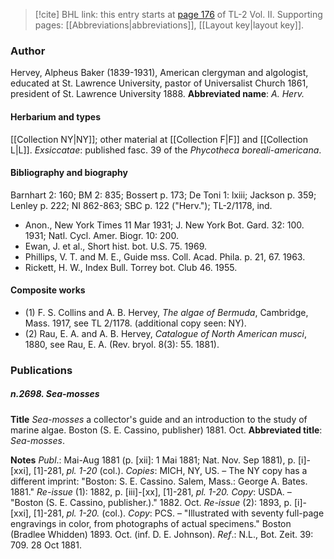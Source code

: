 > [!cite] BHL link: this entry starts at [page 176](https://www.biodiversitylibrary.org/page/33068418) of TL-2 Vol. II.
> Supporting pages: [[Abbreviations|abbreviations]], [[Layout key|layout key]].

### Author

Hervey, Alpheus Baker (1839-1931), American clergyman and algologist, educated at St. Lawrence University, pastor of Universalist Church 1861, president of St. Lawrence University 1888. 
**Abbreviated name**: *A. Herv.*

#### Herbarium and types

[[Collection NY|NY]]; other material at [[Collection F|F]] and [[Collection L|L]].
*Exsiccatae*: published fasc. 39 of the *Phycotheca boreali-americana*.

#### Bibliography and biography

Barnhart 2: 160; BM 2: 835; Bossert p. 173; De Toni 1: lxiii; Jackson p. 359; Lenley p. 222; NI 862-863; SBC p. 122 ("Herv."); TL-2/1178, ind.
- Anon., New York Times 11 Mar 1931; J. New York Bot. Gard. 32: 100. 1931; Natl. Cycl. Amer. Biogr. 10: 200.
- Ewan, J. et al., Short hist. bot. U.S. 75. 1969.
- Phillips, V. T. and M. E., Guide mss. Coll. Acad. Phila. p. 21, 67. 1963.
- Rickett, H. W., Index Bull. Torrey bot. Club 46. 1955.

#### Composite works

- (1) F. S. Collins and A. B. Hervey, *The algae of Bermuda*, Cambridge, Mass. 1917, see TL 2/1178. (additional copy seen: NY).
- (2) Rau, E. A. and A. B. Hervey, *Catalogue of North American musci*, 1880, see Rau, E. A. (Rev. bryol. 8(3): 55. 1881).

### Publications

##### n.2698. Sea-mosses

**Title**
*Sea-mosses* a collector's guide and an introduction to the study of marine algae. Boston (S. E. Cassino, publisher) 1881. Oct.
**Abbreviated title**: *Sea-mosses*.

**Notes**
*Publ*.: Mai-Aug 1881 (p. \[xii\]: 1 Mai 1881; Nat. Nov. Sep 1881), p. \[i\]-\[xxi\], \[1\]-281, *pl. 1-20* (col.). *Copies*: MICH, NY, US. – The NY copy has a different imprint: "Boston: S. E. Cassino. Salem, Mass.: George A. Bates. 1881."
*Re-issue* (1): 1882, p. \[iii\]-\[xx\], \[1\]-281, *pl. 1-20. Copy*: USDA. – "Boston (S. E. Cassino, publisher.)." 1882. Oct.
*Re-issue* (2): 1893, p. \[i\]-\[xxi\], \[1\]-281, *pl. 1-20.* (col.). *Copy*: PCS. – "Illustrated with seventy full-page engravings in color, from photographs of actual specimens." Boston (Bradlee Whidden) 1893. Oct. (inf. D. E. Johnson).
*Ref*.: N.L., Bot. Zeit. 39: 709. 28 Oct 1881.

